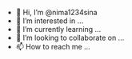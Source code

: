 - 👋 Hi, I’m @nima1234sina
- 👀 I’m interested in ...
- 🌱 I’m currently learning ...
- 💞️ I’m looking to collaborate on ...
- 📫 How to reach me ...

<!---
nima1234sina/nima1234sina is a ✨ special ✨ repository because its `README.md` (this file) appears on your GitHub profile.
You can click the Preview link to take a look at your changes.
--->
